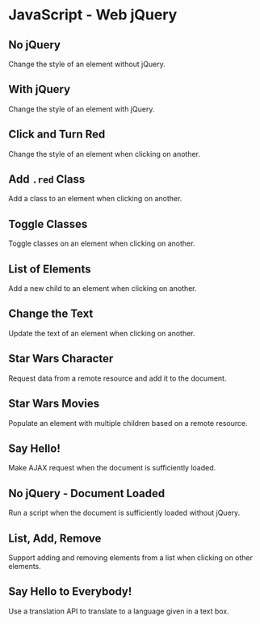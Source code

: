 # JavaScript - Web jQuery

## No jQuery
Change the style of an element without jQuery.

## With jQuery
Change the style of an element with jQuery.

## Click and Turn Red
Change the style of an element when clicking on another.

## Add `.red` Class
Add a class to an element when clicking on another.

## Toggle Classes
Toggle classes on an element when clicking on another.

## List of Elements
Add a new child to an element when clicking on another.

## Change the Text
Update the text of an element when clicking on another.

## Star Wars Character
Request data from a remote resource and add it to the document.

## Star Wars Movies
Populate an element with multiple children based on a remote resource.

## Say Hello!
Make AJAX request when the document is sufficiently loaded.

## No jQuery - Document Loaded
Run a script when the document is sufficiently loaded without jQuery.

## List, Add, Remove
Support adding and removing elements from a list when clicking on other elements.

## Say Hello to Everybody!
Use a translation API to translate to a language given in a text box.
